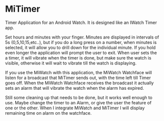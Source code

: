 # MiTimer
Timer Application for an Android Watch. It is designed like an IWatch Timer app. 

Set hours and minutes with your finger. Minutes are displayed in intervals of 5s (0,5,10,15,etc..), but if you do a long press on a number, when minutes is selected, it will allow you to drill down for the individual minute. If you hold even longer the application will prompt the user to exit. When user sets the a timer, it will vibrate when the timer is done, but make sure the watch is visible, otherwise it will wait to vibrate till the watch is displaying.

If you use the MiWatch with this application, the MiWatch Watchface will listen for a broadcast that MiTimer sends out, with the time left till Timer goes off. When the MiWatch Watchface receives the broadcast it actually sets an alarm that will vibrate the watch when the alarm has expired. 

Still some cleaning up that needs to be done, but it works well enough to use. Maybe change the timer to an Alarm, or give the user the feature of one or the other. When I integrate MiWatch and MiTimer I will display remaining time on alarm on the watchface.
